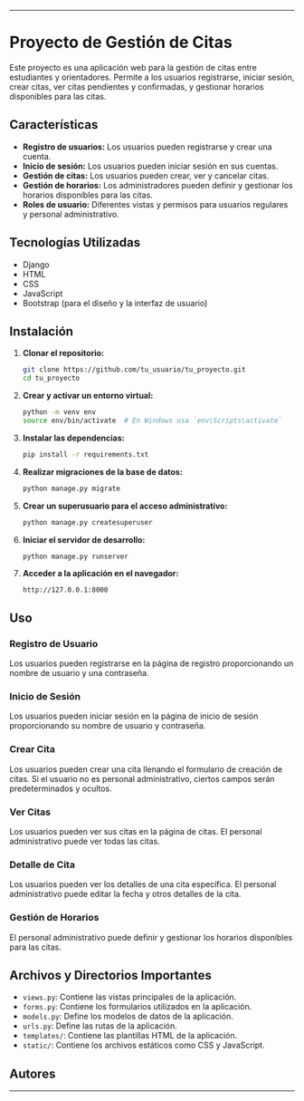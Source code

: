 
---

# Proyecto de Gestión de Citas

Este proyecto es una aplicación web para la gestión de citas entre estudiantes y orientadores. Permite a los usuarios registrarse, iniciar sesión, crear citas, ver citas pendientes y confirmadas, y gestionar horarios disponibles para las citas.

## Características

- **Registro de usuarios:** Los usuarios pueden registrarse y crear una cuenta.
- **Inicio de sesión:** Los usuarios pueden iniciar sesión en sus cuentas.
- **Gestión de citas:** Los usuarios pueden crear, ver y cancelar citas.
- **Gestión de horarios:** Los administradores pueden definir y gestionar los horarios disponibles para las citas.
- **Roles de usuario:** Diferentes vistas y permisos para usuarios regulares y personal administrativo.

## Tecnologías Utilizadas

- Django
- HTML
- CSS
- JavaScript
- Bootstrap (para el diseño y la interfaz de usuario)

## Instalación

1. **Clonar el repositorio:**
   ```bash
   git clone https://github.com/tu_usuario/tu_proyecto.git
   cd tu_proyecto
   ```

2. **Crear y activar un entorno virtual:**
   ```bash
   python -m venv env
   source env/bin/activate  # En Windows usa `env\Scripts\activate`
   ```

3. **Instalar las dependencias:**
   ```bash
   pip install -r requirements.txt
   ```

4. **Realizar migraciones de la base de datos:**
   ```bash
   python manage.py migrate
   ```

5. **Crear un superusuario para el acceso administrativo:**
   ```bash
   python manage.py createsuperuser
   ```

6. **Iniciar el servidor de desarrollo:**
   ```bash
   python manage.py runserver
   ```

7. **Acceder a la aplicación en el navegador:**
   ```
   http://127.0.0.1:8000
   ```

## Uso

### Registro de Usuario

Los usuarios pueden registrarse en la página de registro proporcionando un nombre de usuario y una contraseña.

### Inicio de Sesión

Los usuarios pueden iniciar sesión en la página de inicio de sesión proporcionando su nombre de usuario y contraseña.

### Crear Cita

Los usuarios pueden crear una cita llenando el formulario de creación de citas. Si el usuario no es personal administrativo, ciertos campos serán predeterminados y ocultos.

### Ver Citas

Los usuarios pueden ver sus citas en la página de citas. El personal administrativo puede ver todas las citas.

### Detalle de Cita

Los usuarios pueden ver los detalles de una cita específica. El personal administrativo puede editar la fecha y otros detalles de la cita.

### Gestión de Horarios

El personal administrativo puede definir y gestionar los horarios disponibles para las citas.

## Archivos y Directorios Importantes

- `views.py`: Contiene las vistas principales de la aplicación.
- `forms.py`: Contiene los formularios utilizados en la aplicación.
- `models.py`: Define los modelos de datos de la aplicación.
- `urls.py`: Define las rutas de la aplicación.
- `templates/`: Contiene las plantillas HTML de la aplicación.
- `static/`: Contiene los archivos estáticos como CSS y JavaScript.

## Autores

---

